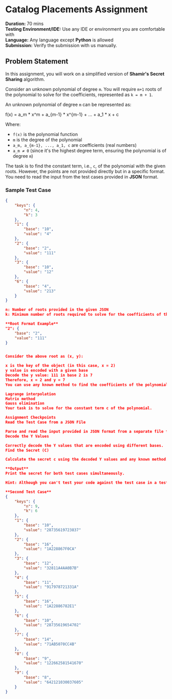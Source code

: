 # Catalog Placements Assignment

**Duration:** 70 mins  
**Testing Environment/IDE:** Use any IDE or environment you are comfortable with  
**Language:** Any language except **Python** is allowed  
**Submission:** Verify the submission with us manually.

## Problem Statement

In this assignment, you will work on a simplified version of **Shamir's Secret Sharing** algorithm.

Consider an unknown polynomial of degree `m`. You will require `m+1` roots of the polynomial to solve for the coefficients, represented as `k = m + 1`.

An unknown polynomial of degree `m` can be represented as:


f(x) = a_m * x^m + a_{m-1} * x^{m-1} + ... + a_1 * x + c


Where:
- `f(x)` is the polynomial function
- `m` is the degree of the polynomial
- `a_m, a_{m-1}, ..., a_1, c` are coefficients (real numbers)
- `a_m ≠ 0` (since it's the highest degree term, ensuring the polynomial is of degree `m`)

The task is to find the constant term, i.e., `c`, of the polynomial with the given roots. However, the points are not provided directly but in a specific format. You need to read the input from the test cases provided in **JSON** format.

### Sample Test Case

```json
{
    "keys": {
        "n": 4,
        "k": 3
    },
    "1": {
        "base": "10",
        "value": "4"
    },
    "2": {
        "base": "2",
        "value": "111"
    },
    "3": {
        "base": "10",
        "value": "12"
    },
    "6": {
        "base": "4",
        "value": "213"
    }
}

n: Number of roots provided in the given JSON
k: Minimum number of roots required to solve for the coefficients of the polynomial (k = m + 1, where m is the degree of the polynomial)

**Root Format Example** 
"2": {
    "base": "2",
    "value": "111"
}


Consider the above root as (x, y):

x is the key of the object (in this case, x = 2)
y value is encoded with a given base
Decode the y value: 111 in base 2 is 7
Therefore, x = 2 and y = 7
You can use any known method to find the coefficients of the polynomial, such as:

Lagrange interpolation
Matrix method
Gauss elimination
Your task is to solve for the constant term c of the polynomial.

Assignment Checkpoints
Read the Test Case from a JSON File

Parse and read the input provided in JSON format from a separate file that contains a series of polynomial roots.
Decode the Y Values

Correctly decode the Y values that are encoded using different bases.
Find the Secret (C)

Calculate the secret c using the decoded Y values and any known method.

**Output**
Print the secret for both test cases simultaneously.

Hint: Although you can't test your code against the test case in a testing environment, you can double-check it manually by solving the polynomial on paper and comparing the outputs.

**Second Test Case**
{
    "keys": {
        "n": 9,
        "k": 6
    },
    "1": {
        "base": "10",
        "value": "28735619723837"
    },
    "2": {
        "base": "16",
        "value": "1A228867F0CA"
    },
    "3": {
        "base": "12",
        "value": "32811A4AA0B7B"
    },
    "4": {
        "base": "11",
        "value": "917978721331A"
    },
    "5": {
        "base": "16",
        "value": "1A22886782E1"
    },
    "6": {
        "base": "10",
        "value": "28735619654702"
    },
    "7": {
        "base": "14",
        "value": "71AB5070CC4B"
    },
    "8": {
        "base": "9",
        "value": "122662581541670"
    },
    "9": {
        "base": "8",
        "value": "642121030037605"
    }
}

